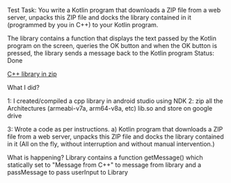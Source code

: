 
Test Task:
You write a Kotlin program that downloads a ZIP file from a web server, unpacks this ZIP file and docks the library contained in it (programmed by you in C++) to your Kotlin program.

The library contains a function that displays the text passed by the Kotlin program on the screen, queries the OK button and when the OK button is pressed, the library sends a message back to the Kotlin program
Status: Done

[C++ library in zip](https://drive.google.com/file/d/1EMxJYf8uutC-EO1Xm97AwLaTSSBzGzQA/view?usp=drive_link)

What I did?

1: I created/compiled a cpp library in android studio using NDK
2: zip all the Architectures (armeabi-v7a, arm64-v8a, etc) lib.so and store on google drive

3: Wrote a code as per instructions.
a) Kotlin program that downloads a ZIP file from a web server, unpacks this ZIP file and docks the library contained in it (All on the fly, without interruption and without manual intervention.)

What is happening?
Library contains a function  getMessage() which statically set to "Message from C++" to message from library and a passMessage to pass userInput to Library
 


